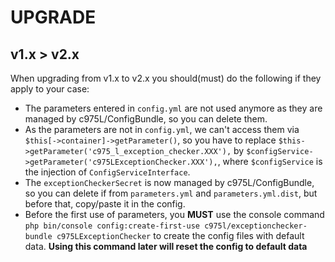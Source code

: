 # UPGRADE

v1.x > v2.x
-----------
When upgrading from v1.x to v2.x you should(must) do the following if they apply to your case:

- The parameters entered in `config.yml` are not used anymore as they are managed by c975L/ConfigBundle, so you can delete them.
- As the parameters are not in `config.yml`, we can't access them via `$this[->container]->getParameter()`, so you have to replace `$this->getParameter('c975_l_exception_checker.XXX'),` by `$configService->getParameter('c975LExceptionChecker.XXX'),`, where `$configService` is the injection of `ConfigServiceInterface`.
- The `exceptionCheckerSecret` is now managed by c975L/ConfigBundle, so you can delete if from `parameters.yml` and `parameters.yml.dist`, but before that, copy/paste it in the config.
- Before the first use of parameters, you **MUST** use the console command `php bin/console config:create-first-use c975l/exceptionchecker-bundle c975LExceptionChecker` to create the config files with default data. **Using this command later will reset the config to default data**
